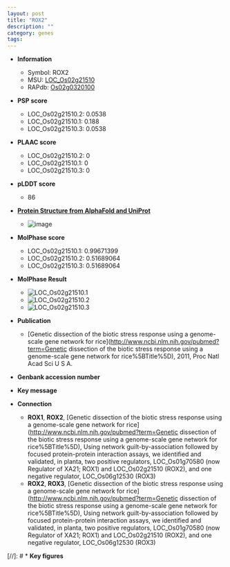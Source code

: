 ```yaml
---
layout: post
title: "ROX2"
description: ""
category: genes
tags: 
---
```


* **Information**  
    + Symbol: ROX2  
    + MSU: [LOC_Os02g21510](http://rice.plantbiology.msu.edu/cgi-bin/ORF_infopage.cgi?orf=LOC_Os02g21510)  
    + RAPdb: [Os02g0320100](http://rapdb.dna.affrc.go.jp/viewer/gbrowse_details/irgsp1?name=Os02g0320100)  

* **PSP score**  
    + LOC_Os02g21510.2: 0.0538 
    + LOC_Os02g21510.1: 0.188 
    + LOC_Os02g21510.3: 0.0538 

* **PLAAC score**  
    + LOC_Os02g21510.2: 0 
    + LOC_Os02g21510.1: 0 
    + LOC_Os02g21510.3: 0 

* **pLDDT score**
    + 86

* **[Protein Structure from AlphaFold and UniProt](https://www.uniprot.org/uniprotkb/Q6EQW4/entry#structure)**
    + ![image](https://ricepsp.github.io/images/Q6/AF-Q6EQW4-F1.png)

* **MolPhase score**
    + LOC_Os02g21510.1: 0.99671399
    + LOC_Os02g21510.2: 0.51689064
    + LOC_Os02g21510.3: 0.51689064

* **MolPhase Result**
    + ![LOC_Os02g21510.1](https://304243504.github.io/Pictures/LOC_Os02g/LOC_Os02g21510.1.png)
    + ![LOC_Os02g21510.2](https://304243504.github.io/Pictures/LOC_Os02g/LOC_Os02g21510.2.png)
    + ![LOC_Os02g21510.3](https://304243504.github.io/Pictures/LOC_Os02g/LOC_Os02g21510.3.png)

* **Publication**  
    + [Genetic dissection of the biotic stress response using a genome-scale gene network for rice](http://www.ncbi.nlm.nih.gov/pubmed?term=Genetic dissection of the biotic stress response using a genome-scale gene network for rice%5BTitle%5D), 2011, Proc Natl Acad Sci U S A.

* **Genbank accession number**  

* **Key message**  

* **Connection**  
    + __ROX1__, __ROX2__, [Genetic dissection of the biotic stress response using a genome-scale gene network for rice](http://www.ncbi.nlm.nih.gov/pubmed?term=Genetic dissection of the biotic stress response using a genome-scale gene network for rice%5BTitle%5D), Using network guilt-by-association followed by focused protein-protein interaction assays, we identified and validated, in planta, two positive regulators, LOC_Os01g70580 (now Regulator of XA21; ROX1) and LOC_Os02g21510 (ROX2), and one negative regulator, LOC_Os06g12530 (ROX3)
    + __ROX2__, __ROX3__, [Genetic dissection of the biotic stress response using a genome-scale gene network for rice](http://www.ncbi.nlm.nih.gov/pubmed?term=Genetic dissection of the biotic stress response using a genome-scale gene network for rice%5BTitle%5D), Using network guilt-by-association followed by focused protein-protein interaction assays, we identified and validated, in planta, two positive regulators, LOC_Os01g70580 (now Regulator of XA21; ROX1) and LOC_Os02g21510 (ROX2), and one negative regulator, LOC_Os06g12530 (ROX3)

[//]: # * **Key figures**  



